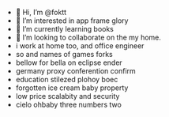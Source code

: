 - 👋 Hi, I’m @foktt
- 👀 I’m interested in app frame glory
- 🌱 I’m currently learning books
- 💞️ I’m looking to collaborate on the my home.
- i work at home too, and office engineer
- so and names of games forks
- bellow for bella on eclipse ender
- germany proxy conferention confirm
- education stilezed plohoy boec
- forgotten ice cream baby property
- low price scalabity and security
- cielo ohbaby three numbers two
